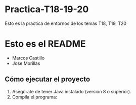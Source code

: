 # Practica-T18-19-20
Esto es la practica de entornos de los temas T18, T19, T20
# Esto es el README 
- Marcos Castillo 
- Jose Morillas

## Cómo ejecutar el proyecto

1. Asegúrate de tener Java instalado (versión 8 o superior).
2. Compila el programa:
